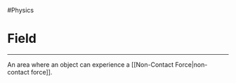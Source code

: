 #Physics 

# Field
---
An area where an object can experience a [[Non-Contact Force|non-contact force]].